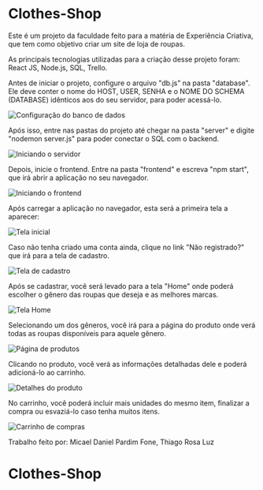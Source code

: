# Clothes-Shop

Este é um projeto da faculdade feito para a matéria de Experiência Criativa, que tem como objetivo criar um site de loja de roupas.

As principais tecnologias utilizadas para a criação desse projeto foram:
React JS, Node.js, SQL, Trello.

Antes de iniciar o projeto, configure o arquivo "db.js" na pasta "database". Ele deve conter o nome do HOST, USER, SENHA e o NOME DO SCHEMA (DATABASE) idênticos aos do seu servidor, para poder acessá-lo.

![Configuração do banco de dados](https://github.com/MIcaelFone/Clothes-Shop/assets/104805213/a3ed66c9-a911-4a09-8430-4fa0d5def546)

Após isso, entre nas pastas do projeto até chegar na pasta "server" e digite "nodemon server.js" para poder conectar o SQL com o backend.

![Iniciando o servidor](https://github.com/MIcaelFone/Clothes-Shop/assets/104805213/7c580d2e-0a24-4d93-afa4-92285a36aab3)

Depois, inicie o frontend. Entre na pasta "frontend" e escreva "npm start", que irá abrir a aplicação no seu navegador.

![Iniciando o frontend](https://github.com/MIcaelFone/Clothes-Shop/assets/104805213/e814268a-18dc-4cb9-be70-1e6f64b551c7)

Após carregar a aplicação no navegador, esta será a primeira tela a aparecer:

![Tela inicial](https://github.com/MIcaelFone/Clothes-Shop/assets/104805213/0d48133c-e50a-4ff6-a9c5-33a9688b568e)

Caso não tenha criado uma conta ainda, clique no link "Não registrado?" que irá para a tela de cadastro.

![Tela de cadastro](https://github.com/MIcaelFone/Clothes-Shop/assets/104805213/55a7e224-e026-4066-9949-20f2215bcbef)

Após se cadastrar, você será levado para a tela "Home" onde poderá escolher o gênero das roupas que deseja e as melhores marcas.

![Tela Home](https://github.com/MIcaelFone/Clothes-Shop/assets/104805213/a341627b-bb55-4efb-a888-99c09ef21314)

Selecionando um dos gêneros, você irá para a página do produto onde verá todas as roupas disponíveis para aquele gênero.

![Página de produtos](https://github.com/MIcaelFone/Clothes-Shop/assets/104805213/a6200765-7c60-4235-a5f1-2ddcd8157a4d)

Clicando no produto, você verá as informações detalhadas dele e poderá adicioná-lo ao carrinho.

![Detalhes do produto](https://github.com/MIcaelFone/Clothes-Shop/assets/104805213/aa67cd46-773b-41d5-927f-40889ed41ab9)

No carrinho, você poderá incluir mais unidades do mesmo item, finalizar a compra ou esvaziá-lo caso tenha muitos itens.

![Carrinho de compras](https://github.com/MIcaelFone/Clothes-Shop/assets/104805213/5a4fd6e9-b053-47fe-aea0-2c4ae5c9a938)

Trabalho feito por: Micael Daniel Pardim Fone, Thiago Rosa Luz

# Clothes-Shop
